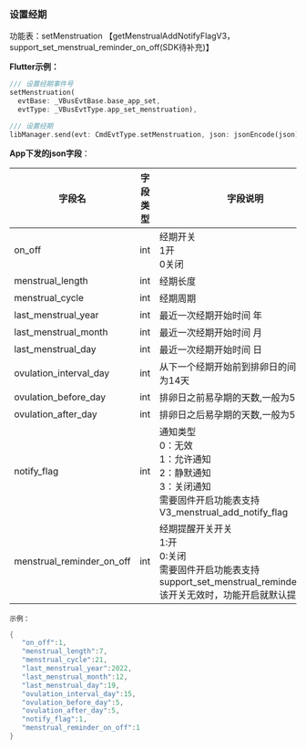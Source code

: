 ### 设置经期


功能表：setMenstruation 【getMenstrualAddNotifyFlagV3，support_set_menstrual_reminder_on_off(SDK待补充)】

**Flutter示例：**

```dart
/// 设置经期事件号
setMenstruation(
  evtBase: _VBusEvtBase.base_app_set,
  evtType: _VBusEvtType.app_set_menstruation),

/// 设置经期
libManager.send(evt: CmdEvtType.setMenstruation, json: jsonEncode(json));
```



**App下发的json字段**：

| 字段名                    | 字段类型 | 字段说明                                                     |
| ------------------------- | -------- | ------------------------------------------------------------ |
| on_off                    | int      | 经期开关 <br />1开<br />0关闭                                |
| menstrual_length          | int      | 经期长度                                                     |
| menstrual_cycle           | int      | 经期周期                                                     |
| last_menstrual_year       | int      | 最近一次经期开始时间 年                                      |
| last_menstrual_month      | int      | 最近一次经期开始时间 月                                      |
| last_menstrual_day        | int      | 最近一次经期开始时间 日                                      |
| ovulation_interval_day    | int      | 从下一个经期开始前到排卵日的间隔,一般为14天                  |
| ovulation_before_day      | int      | 排卵日之前易孕期的天数,一般为5                               |
| ovulation_after_day       | int      | 排卵日之后易孕期的天数,一般为5                               |
| notify_flag               | int      | 通知类型 <br />0：无效 <br />1：允许通知<br />2：静默通知<br />3：关闭通知<br />需要固件开启功能表支持 V3_menstrual_add_notify_flag |
| menstrual_reminder_on_off | int      | 经期提醒开关开关<br />1:开<br />0:关闭<br />需要固件开启功能表支持 support_set_menstrual_reminder_on_off<br />该开关无效时，功能开启就默认提醒。 |

`示例：`

```c
{
   "on_off":1,
   "menstrual_length":7,
   "menstrual_cycle":21,
   "last_menstrual_year":2022,
   "last_menstrual_month":12,
   "last_menstrual_day":19,
   "ovulation_interval_day":15,
   "ovulation_before_day":5,
   "ovulation_after_day":5,
   "notify_flag":1,
   "menstrual_reminder_on_off":1
}
```

